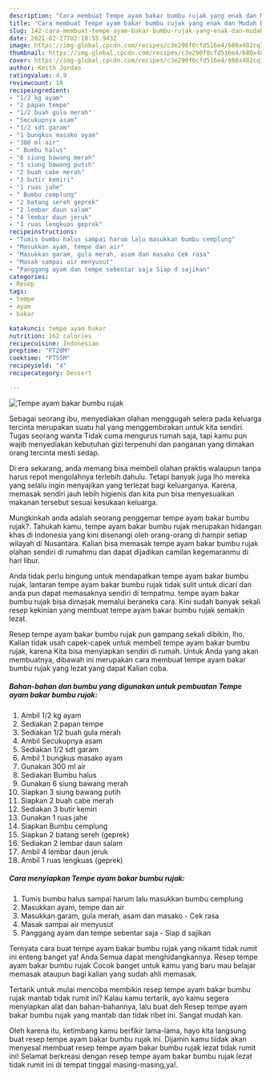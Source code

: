 ```yaml
---
description: "Cara membuat Tempe ayam bakar bumbu rujak yang enak dan Mudah Dibuat"
title: "Cara membuat Tempe ayam bakar bumbu rujak yang enak dan Mudah Dibuat"
slug: 142-cara-membuat-tempe-ayam-bakar-bumbu-rujak-yang-enak-dan-mudah-dibuat
date: 2021-02-27T02:10:55.943Z
image: https://img-global.cpcdn.com/recipes/c3e290f0cfd516e4/680x482cq70/tempe-ayam-bakar-bumbu-rujak-foto-resep-utama.jpg
thumbnail: https://img-global.cpcdn.com/recipes/c3e290f0cfd516e4/680x482cq70/tempe-ayam-bakar-bumbu-rujak-foto-resep-utama.jpg
cover: https://img-global.cpcdn.com/recipes/c3e290f0cfd516e4/680x482cq70/tempe-ayam-bakar-bumbu-rujak-foto-resep-utama.jpg
author: Keith Jordan
ratingvalue: 4.9
reviewcount: 10
recipeingredient:
- "1/2 kg ayam"
- "2 papan tempe"
- "1/2 buah gula merah"
- "Secukupnya asam"
- "1/2 sdt garam"
- "1 bungkus masako ayam"
- "300 ml air"
- " Bumbu halus"
- "6 siung bawang merah"
- "3 siung bawang putih"
- "2 buah cabe merah"
- "3 butir kemiri"
- "1 ruas jahe"
- " Bumbu cemplung"
- "2 batang sereh geprek"
- "2 lembar daun salam"
- "4 lembar daun jeruk"
- "1 ruas lengkuas geprek"
recipeinstructions:
- "Tumis bumbu halus sampai harum lalu masukkan bumbu cemplung"
- "Masukkan ayam, tempe dan air"
- "Masukkan garam, gula merah, asam dan masako Cek rasa"
- "Masak sampai air menyusut"
- "Panggang ayam dan tempe sebentar saja Siap d sajikan"
categories:
- Resep
tags:
- tempe
- ayam
- bakar

katakunci: tempe ayam bakar 
nutrition: 162 calories
recipecuisine: Indonesian
preptime: "PT28M"
cooktime: "PT55M"
recipeyield: "4"
recipecategory: Dessert

---
```



![Tempe ayam bakar bumbu rujak](https://img-global.cpcdn.com/recipes/c3e290f0cfd516e4/680x482cq70/tempe-ayam-bakar-bumbu-rujak-foto-resep-utama.jpg)

Sebagai seorang ibu, menyediakan olahan menggugah selera pada keluarga tercinta merupakan suatu hal yang menggembirakan untuk kita sendiri. Tugas seorang  wanita Tidak cuma mengurus rumah saja, tapi kamu pun wajib menyediakan kebutuhan gizi terpenuhi dan panganan yang dimakan orang tercinta mesti sedap.

Di era  sekarang, anda memang bisa membeli olahan praktis walaupun tanpa harus repot mengolahnya terlebih dahulu. Tetapi banyak juga lho mereka yang selalu ingin menyajikan yang terlezat bagi keluarganya. Karena, memasak sendiri jauh lebih higienis dan kita pun bisa menyesuaikan makanan tersebut sesuai kesukaan keluarga. 



Mungkinkah anda adalah seorang penggemar tempe ayam bakar bumbu rujak?. Tahukah kamu, tempe ayam bakar bumbu rujak merupakan hidangan khas di Indonesia yang kini disenangi oleh orang-orang di hampir setiap wilayah di Nusantara. Kalian bisa memasak tempe ayam bakar bumbu rujak olahan sendiri di rumahmu dan dapat dijadikan camilan kegemaranmu di hari libur.

Anda tidak perlu bingung untuk mendapatkan tempe ayam bakar bumbu rujak, lantaran tempe ayam bakar bumbu rujak tidak sulit untuk dicari dan anda pun dapat memasaknya sendiri di tempatmu. tempe ayam bakar bumbu rujak bisa dimasak memalui beraneka cara. Kini sudah banyak sekali resep kekinian yang membuat tempe ayam bakar bumbu rujak semakin lezat.

Resep tempe ayam bakar bumbu rujak pun gampang sekali dibikin, lho. Kalian tidak usah capek-capek untuk membeli tempe ayam bakar bumbu rujak, karena Kita bisa menyiapkan sendiri di rumah. Untuk Anda yang akan membuatnya, dibawah ini merupakan cara membuat tempe ayam bakar bumbu rujak yang lezat yang dapat Kalian coba.

<!--inarticleads1-->

##### Bahan-bahan dan bumbu yang digunakan untuk pembuatan Tempe ayam bakar bumbu rujak:

1. Ambil 1/2 kg ayam
1. Sediakan 2 papan tempe
1. Sediakan 1/2 buah gula merah
1. Ambil Secukupnya asam
1. Sediakan 1/2 sdt garam
1. Ambil 1 bungkus masako ayam
1. Gunakan 300 ml air
1. Sediakan  Bumbu halus
1. Gunakan 6 siung bawang merah
1. Siapkan 3 siung bawang putih
1. Siapkan 2 buah cabe merah
1. Sediakan 3 butir kemiri
1. Gunakan 1 ruas jahe
1. Siapkan  Bumbu cemplung
1. Siapkan 2 batang sereh (geprek)
1. Sediakan 2 lembar daun salam
1. Ambil 4 lembar daun jeruk
1. Ambil 1 ruas lengkuas (geprek)




<!--inarticleads2-->

##### Cara menyiapkan Tempe ayam bakar bumbu rujak:

1. Tumis bumbu halus sampai harum lalu masukkan bumbu cemplung
1. Masukkan ayam, tempe dan air
1. Masukkan garam, gula merah, asam dan masako - Cek rasa
1. Masak sampai air menyusut
1. Panggang ayam dan tempe sebentar saja - Siap d sajikan




Ternyata cara buat tempe ayam bakar bumbu rujak yang nikamt tidak rumit ini enteng banget ya! Anda Semua dapat menghidangkannya. Resep tempe ayam bakar bumbu rujak Cocok banget untuk kamu yang baru mau belajar memasak ataupun bagi kalian yang sudah ahli memasak.

Tertarik untuk mulai mencoba membikin resep tempe ayam bakar bumbu rujak mantab tidak rumit ini? Kalau kamu tertarik, ayo kamu segera menyiapkan alat dan bahan-bahannya, lalu buat deh Resep tempe ayam bakar bumbu rujak yang mantab dan tidak ribet ini. Sangat mudah kan. 

Oleh karena itu, ketimbang kamu berfikir lama-lama, hayo kita langsung buat resep tempe ayam bakar bumbu rujak ini. Dijamin kamu tiidak akan menyesal membuat resep tempe ayam bakar bumbu rujak lezat tidak rumit ini! Selamat berkreasi dengan resep tempe ayam bakar bumbu rujak lezat tidak rumit ini di tempat tinggal masing-masing,ya!.

